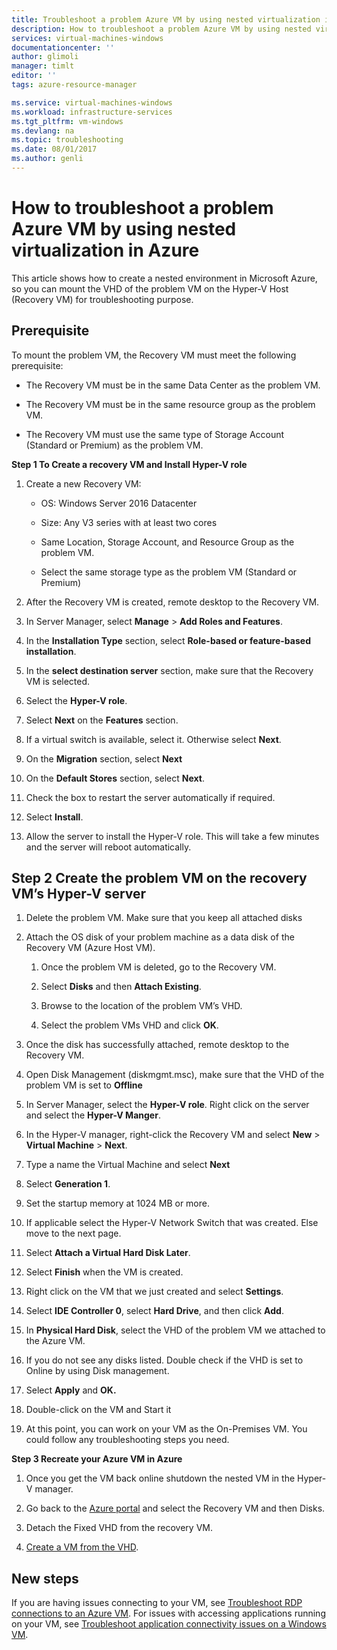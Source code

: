 ```yaml
---
title: Troubleshoot a problem Azure VM by using nested virtualization in Azure | Microsoft Docs
description: How to troubleshoot a problem Azure VM by using nested virtualization in Azure
services: virtual-machines-windows
documentationcenter: ''
author: glimoli
manager: timlt
editor: ''
tags: azure-resource-manager

ms.service: virtual-machines-windows
ms.workload: infrastructure-services
ms.tgt_pltfrm: vm-windows
ms.devlang: na
ms.topic: troubleshooting
ms.date: 08/01/2017
ms.author: genli
---
```

# How to troubleshoot a problem Azure VM by using nested virtualization in Azure

This article shows how to create a nested environment in Microsoft Azure, so you can mount the VHD of the problem VM on the Hyper-V Host (Recovery VM) for troubleshooting purpose.

## Prerequisite

To mount the problem VM, the Recovery VM must meet the following prerequisite:

-   The Recovery VM must be in the same Data Center as the problem VM.

-   The Recovery VM must be in the same resource group as the problem VM.

-   The Recovery VM must use the same type of Storage Account (Standard or Premium) as the problem VM.

**Step 1 To Create a recovery VM and Install Hyper-V role**

1.  Create a new Recovery VM:

    -  OS: Windows Server 2016 Datacenter

    -  Size: Any V3 series with at least two cores

    -  Same Location, Storage Account, and Resource Group as the problem VM.

    -  Select the same storage type as the problem VM (Standard or Premium)

2.  After the Recovery VM is created, remote desktop to the Recovery VM.

3.  In Server Manager, select **Manage** &gt; **Add Roles and Features**.

4.  In the **Installation Type** section, select **Role-based or feature-based installation**.

5.  In the **select destination server** section, make sure that the Recovery VM is selected.

6.  Select the **Hyper-V role**.

7.  Select **Next** on the **Features** section.

8.  If a virtual switch is available, select it. Otherwise select **Next**.

9.  On the **Migration** section, select **Next**

10. On the **Default Stores** section, select **Next**.

11. Check the box to restart the server automatically if required.

12. Select **Install**.

13. Allow the server to install the Hyper-V role. This will take a few minutes and the server will reboot automatically.

## Step 2 Create the problem VM on the recovery VM’s Hyper-V server

1.  Delete the problem VM. Make sure that you keep all attached disks

2.  Attach the OS disk of your problem machine as a data disk of the Recovery VM (Azure Host VM).

    1.  Once the problem VM is deleted, go to the Recovery VM.

    2.  Select **Disks** and then **Attach Existing**.

    3.  Browse to the location of the problem VM’s VHD.

    4.  Select the problem VMs VHD and click **OK**.

3.  Once the disk has successfully attached, remote desktop to the Recovery VM.

4.  Open Disk Management (diskmgmt.msc), make sure that the VHD of the problem VM is set to **Offline**

5.  In Server Manager, select the **Hyper-V role**. Right click on the server and select the **Hyper-V Manger**.

6.  In the Hyper-V manager, right-click the Recovery VM and select **New** > **Virtual Machine** > **Next**.

7.  Type a name the Virtual Machine and select **Next**

8.  Select **Generation 1**.

9.  Set the startup memory at 1024 MB or more.

10. If applicable select the Hyper-V Network Switch that was created. Else move to the next page.

11. Select **Attach a Virtual Hard Disk Later**.

12. Select **Finish** when the VM is created.

13. Right click on the VM that we just created and select **Settings**.

14. Select **IDE Controller 0**, select **Hard Drive**, and then click **Add**.

15. In **Physical Hard Disk**, select the VHD of the problem VM we attached to the Azure VM.

16. If you do not see any disks listed. Double check if the VHD is set to Online by using Disk management.

17. Select **Apply** and **OK.**

18. Double-click on the VM and Start it

19. At this point, you can work on your VM as the On-Premises VM. You could follow any troubleshooting steps you need.

**Step 3 Recreate your Azure VM in Azure**

1.  Once you get the VM back online shutdown the nested VM in the Hyper-V manager.

2.  Go back to the [Azure portal](https://portal.azure.com) and select the Recovery VM and then Disks.

3.  Detach the Fixed VHD from the recovery VM.

4.  [Create a VM from the
    VHD](create-vm-specialized.md#create-the-new-vm).

## New steps

If you are having issues connecting to your VM, see [Troubleshoot RDP connections to an Azure VM](troubleshoot-rdp-connection.md). For issues with accessing applications running on your VM, see [Troubleshoot application connectivity issues on a Windows VM](troubleshoot-app-connection.md).
